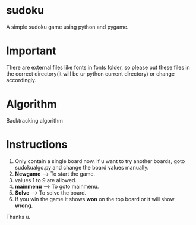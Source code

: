 # sudoku
A simple sudoku game using python and pygame.

# Important
There are external files like fonts in fonts folder, so please put these files in the correct directory(it will be ur python current directory) or change accordingly.

# Algorithm
Backtracking algorithm

# Instructions
1. Only contain a single board now. if u want to try another boards, goto sudokualgo.py and change the board values manually.
2. **Newgame** --> To start the game.
3. values 1 to 9 are allowed.
4. **mainmenu** --> To goto mainmenu.
5. **Solve** --> To solve the board.
6. If you win the game it shows **won** on the top board or it will show **wrong**.


Thanks u.
